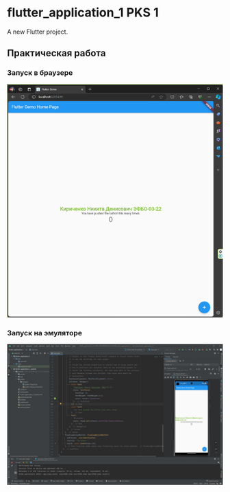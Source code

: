 # flutter_application_1 PKS 1

A new Flutter project.

## Практическая работа

### Запуск в браузере
![Alt-текст](/images/PKS_1_1.png "С браузера")

### Запуск на эмуляторе
![Alt-текст](/images/PKS_1_2.png "С эмулятора")
